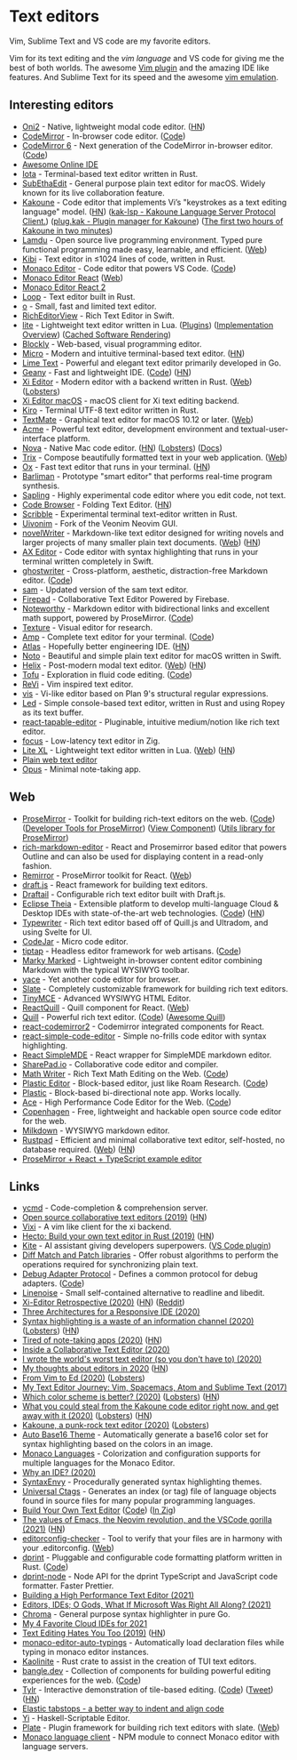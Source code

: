 # Text editors

Vim, Sublime Text and VS code are my favorite editors.

Vim for its text editing and the _vim language_ and VS code for giving me the best of both worlds. The awesome [Vim plugin](https://github.com/VSCodeVim/Vim) and the amazing IDE like features. And Sublime Text for its speed and the awesome [vim emulation](https://github.com/guillermooo/Six).

## Interesting editors

- [Oni2](https://github.com/onivim/oni2) - Native, lightweight modal code editor. ([HN](https://news.ycombinator.com/item?id=23626398))
- [CodeMirror](http://codemirror.net/) - In-browser code editor. ([Code](https://github.com/codemirror/CodeMirror))
- [CodeMirror 6](https://codemirror.net/6/) - Next generation of the CodeMirror in-browser editor. ([Code](https://github.com/codemirror/codemirror.next))
- [Awesome Online IDE](https://github.com/styfle/awesome-online-ide)
- [Iota](https://github.com/gchp/iota) - Terminal-based text editor written in Rust.
- [SubEthaEdit](https://github.com/subethaedit/SubEthaEdit) - General purpose plain text editor for macOS. Widely known for its live collaboration feature.
- [Kakoune](https://github.com/mawww/kakoune) - Code editor that implements Vi’s "keystrokes as a text editing language" model. ([HN](https://news.ycombinator.com/item?id=19313794)) ([kak-lsp - Kakoune Language Server Protocol Client.](https://github.com/kak-lsp/kak-lsp)) ([plug.kak - Plugin manager for Kakoune](https://github.com/robertmeta/plug.kak)) ([The first two hours of Kakoune in two minutes](https://kakoune-editor.github.io/community-articles/2021/01/01/first_two_hours_in_two_minutes.html))
- [Lamdu](https://github.com/lamdu/lamdu) - Open source live programming environment. Typed pure functional programming made easy, learnable, and efficient. ([Web](http://www.lamdu.org/))
- [Kibi](https://github.com/ilai-deutel/kibi) - Text editor in ≤1024 lines of code, written in Rust.
- [Monaco Editor](https://microsoft.github.io/monaco-editor/) - Code editor that powers VS Code. ([Code](https://github.com/microsoft/monaco-editor))
- [Monaco Editor React](https://github.com/suren-atoyan/monaco-react) ([Web](https://monaco-react.surenatoyan.com/))
- [Monaco Editor React 2](https://github.com/react-monaco-editor/react-monaco-editor)
- [Loop](https://github.com/faraazahmad/loop) - Text editor built in Rust.
- [o](https://github.com/xyproto/o) - Small, fast and limited text editor.
- [RichEditorView](https://github.com/YoomamaFTW/RichEditorView) - Rich Text Editor in Swift.
- [lite](https://github.com/rxi/lite) - Lightweight text editor written in Lua. ([Plugins](https://github.com/rxi/lite-plugins)) ([Implementation Overview](https://rxi.github.io/lite_an_implementation_overview.html)) ([Cached Software Rendering](https://rxi.github.io/cached_software_rendering.html))
- [Blockly](https://github.com/google/blockly) - Web-based, visual programming editor.
- [Micro](https://github.com/zyedidia/micro) - Modern and intuitive terminal-based text editor. ([HN](https://news.ycombinator.com/item?id=23334190))
- [Lime Text](https://github.com/limetext/lime) - Powerful and elegant text editor primarily developed in Go.
- [Geany](https://www.geany.org/) - Fast and lightweight IDE. ([Code](https://github.com/geany/geany)) ([HN](https://news.ycombinator.com/item?id=23524336))
- [Xi Editor](https://github.com/xi-editor/xi-editor) - Modern editor with a backend written in Rust. ([Web](https://xi-editor.io/)) ([Lobsters](https://lobste.rs/s/zkupa1/xi_editor))
- [Xi Editor macOS](https://github.com/google/xi-mac) - macOS client for Xi text editing backend.
- [Kiro](https://github.com/rhysd/kiro-editor) - Terminal UTF-8 text editor written in Rust.
- [TextMate](https://github.com/textmate/textmate) - Graphical text editor for macOS 10.12 or later. ([Web](https://macromates.com/))
- [Acme](http://acme.cat-v.org/) - Powerful text editor, development environment and textual-user-interface platform.
- [Nova](https://nova.app/) - Native Mac code editor. ([HN](https://news.ycombinator.com/item?id=24495330)) ([Lobsters](https://lobste.rs/s/fhhojk/nova)) ([Docs](https://docs.nova.app/))
- [Trix](https://github.com/basecamp/trix) - Compose beautifully formatted text in your web application. ([Web](https://trix-editor.org/))
- [Ox](https://github.com/curlpipe/ox) - Fast text editor that runs in your terminal. ([HN](https://news.ycombinator.com/item?id=24975988))
- [Barliman](https://github.com/webyrd/Barliman) - Prototype "smart editor" that performs real-time program synthesis.
- [Sapling](https://github.com/kneasle/sapling) - Highly experimental code editor where you edit code, not text.
- [Code Browser](https://tibleiz.net/code-browser/) - Folding Text Editor. ([HN](https://news.ycombinator.com/item?id=25561688))
- [Scribble](https://github.com/ryangjchandler/scribble) - Experimental terminal text-editor written in Rust.
- [Uivonim](https://github.com/smolck/uivonim) - Fork of the Veonim Neovim GUI.
- [novelWriter](https://github.com/vkbo/novelWriter) - Markdown-like text editor designed for writing novels and larger projects of many smaller plain text documents. ([Web](https://novelwriter.io/)) ([HN](https://news.ycombinator.com/item?id=25833328))
- [AX Editor](https://github.com/engali94/ax-editor) - Code editor with syntax highlighting that runs in your terminal written completely in Swift.
- [ghostwriter](https://wereturtle.github.io/ghostwriter/) - Cross-platform, aesthetic, distraction-free Markdown editor. ([Code](https://github.com/wereturtle/ghostwriter))
- [sam](https://github.com/deadpixi/sam) - Updated version of the sam text editor.
- [Firepad](https://github.com/FirebaseExtended/firepad) - Collaborative Text Editor Powered by Firebase.
- [Noteworthy](https://noteworthy.ink/) - Markdown editor with bidirectional links and excellent math support, powered by ProseMirror. ([Code](https://github.com/benrbray/noteworthy))
- [Texture](https://github.com/substance/texture) - Visual editor for research.
- [Amp](https://amp.rs/) - Complete text editor for your terminal. ([Code](https://github.com/jmacdonald/amp))
- [Atlas](http://atlasengineering.io/) - Hopefully better engineering IDE. ([HN](https://news.ycombinator.com/item?id=27112529))
- [Noto](https://github.com/brunophilipe/Noto) - Beautiful and simple plain text editor for macOS written in Swift.
- [Helix](https://github.com/helix-editor/helix) - Post-modern modal text editor. ([Web](https://helix-editor.com/)) ([HN](https://news.ycombinator.com/item?id=27358479))
- [Tofu](https://tofu.is/) - Exploration in fluid code editing. ([Code](https://github.com/Gregoor/tofu))
- [ReVi](https://github.com/revi-editor/revi) - Vim inspired text editor.
- [vis](https://github.com/martanne/vis) - Vi-like editor based on Plan 9's structural regular expressions.
- [Led](https://github.com/cessen/led) - Simple console-based text editor, written in Rust and using Ropey as its text buffer.
- [react-tapable-editor](https://github.com/ryuever/react-tapable-editor) - Pluginable, intuitive medium/notion like rich text editor.
- [focus](https://github.com/jamii/focus) - Low-latency text editor in Zig.
- [Lite XL](https://github.com/lite-xl/lite-xl) - Lightweight text editor written in Lua. ([Web](https://lite-xl.github.io/)) ([HN](https://news.ycombinator.com/item?id=28669439))
- [Plain web text editor](https://github.com/pacocoursey/writer)
- [Opus](https://github.com/pacocoursey/Opus) - Minimal note-taking app.

## Web

- [ProseMirror](https://prosemirror.net/) - Toolkit for building rich-text editors on the web. ([Code](https://github.com/ProseMirror/prosemirror)) ([Developer Tools for ProseMirror](https://github.com/d4rkr00t/prosemirror-dev-tools)) ([View Component](https://github.com/ProseMirror/prosemirror-view)) ([Utils library for ProseMirror](https://github.com/atlassian/prosemirror-utils))
- [rich-markdown-editor](https://github.com/outline/rich-markdown-editor) - React and Prosemirror based editor that powers Outline and can also be used for displaying content in a read-only fashion.
- [Remirror](https://github.com/remirror/remirror) - ProseMirror toolkit for React. ([Web](https://remirror.io/))
- [draft.js](https://github.com/facebook/draft-js) - React framework for building text editors.
- [Draftail](https://github.com/springload/draftail) - Configurable rich text editor built with Draft.js.
- [Eclipse Theia](http://theia-ide.org) - Extensible platform to develop multi-language Cloud & Desktop IDEs with state-of-the-art web technologies. ([Code](https://github.com/eclipse-theia/theia)) ([HN](https://news.ycombinator.com/item?id=22792258))
- [Typewriter](https://github.com/typewriter-editor/typewriter) - Rich text editor based off of Quill.js and Ultradom, and using Svelte for UI.
- [CodeJar](https://github.com/antonmedv/codejar) - Micro code editor.
- [tiptap](https://www.tiptap.dev/) - Headless editor framework for web artisans. ([Code](https://github.com/scrumpy/tiptap))
- [Marky Marked](https://github.com/patrickfatrick/marky-marked) - Lightweight in-browser content editor combining Markdown with the typical WYSIWYG toolbar.
- [yace](https://github.com/petersolopov/yace) - Yet another code editor for browser.
- [Slate](https://github.com/ianstormtaylor/slate) - Completely customizable framework for building rich text editors.
- [TinyMCE](https://www.tiny.cloud/) - Advanced WYSIWYG HTML Editor.
- [ReactQuill](https://github.com/zenoamaro/react-quill) - Quill component for React. ([Web](https://zenoamaro.github.io/react-quill/))
- [Quill](https://quilljs.com/) - Powerful rich text editor. ([Code](https://github.com/quilljs/quill)) ([Awesome Quill](https://github.com/quilljs/awesome-quill))
- [react-codemirror2](https://github.com/scniro/react-codemirror2) - Codemirror integrated components for React.
- [react-simple-code-editor](https://github.com/satya164/react-simple-code-editor) - Simple no-frills code editor with syntax highlighting.
- [React SimpleMDE](https://github.com/RIP21/react-simplemde-editor) - React wrapper for SimpleMDE markdown editor.
- [SharePad.io](https://www.sharepad.io/) - Collaborative code editor and compiler.
- [Math Writer](https://writer.math.dev/) - Rich Text Math Editing on the Web. ([Code](https://github.com/ashok-khanna/math-writer))
- [Plastic Editor](https://plastic-editor.netlify.app/) - Block-based editor, just like Roam Research. ([Code](https://github.com/djyde/plastic-editor))
- [Plastic](https://github.com/djyde/plastic) - Block-based bi-directional note app. Works locally.
- [Ace](https://ace.c9.io/) - High Performance Code Editor for the Web. ([Code](https://github.com/ajaxorg/ace))
- [Copenhagen](https://github.com/acode/copenhagen) - Free, lightweight and hackable open source code editor for the web.
- [Milkdown](https://github.com/Saul-Mirone/milkdown) - WYSIWYG markdown editor.
- [Rustpad](https://github.com/ekzhang/rustpad) - Efficient and minimal collaborative text editor, self-hosted, no database required. ([Web](https://rustpad.io/)) ([HN](https://news.ycombinator.com/item?id=27408326))
- [ProseMirror + React + TypeScript example editor](https://github.com/TeemuKoivisto/prosemirror-react-typescript-example)

## Links

- [ycmd](https://github.com/Valloric/ycmd) - Code-completion & comprehension server.
- [Open source collaborative text editors (2019)](https://juretriglav.si/open-source-collaborative-text-editors/) ([HN](https://news.ycombinator.com/item?id=19845776))
- [Vixi](https://github.com/Peltoche/vixi) - A vim like client for the xi backend.
- [Hecto: Build your own text editor in Rust (2019)](https://www.philippflenker.com/hecto/) ([HN](https://news.ycombinator.com/item?id=25809288))
- [Kite](https://www.kite.com/) - AI assistant giving developers superpowers. ([VS Code plugin](https://github.com/kiteco/vscode-plugin))
- [Diff Match and Patch libraries](https://github.com/google/diff-match-patch) - Offer robust algorithms to perform the operations required for synchronizing plain text.
- [Debug Adapter Protocol](https://microsoft.github.io/debug-adapter-protocol/) - Defines a common protocol for debug adapters. ([Code](https://github.com/microsoft/debug-adapter-protocol))
- [Linenoise](https://github.com/antirez/linenoise) - Small self-contained alternative to readline and libedit.
- [Xi-Editor Retrospective (2020)](https://raphlinus.github.io/xi/2020/06/27/xi-retrospective.html) ([HN](https://news.ycombinator.com/item?id=23663878)) ([Reddit](https://www.reddit.com/r/rust/comments/hgzdu5/xieditor_retrospective/))
- [Three Architectures for a Responsive IDE (2020)](https://rust-analyzer.github.io/blog/2020/07/20/three-architectures-for-responsive-ide.html)
- [Syntax highlighting is a waste of an information channel (2020)](https://buttondown.email/hillelwayne/archive/syntax-highlighting-is-a-waste-of-an-information/) ([Lobsters](https://lobste.rs/s/vjymsq/syntax_highlighting_is_waste)) ([HN](https://news.ycombinator.com/item?id=23902124))
- [Tired of note-taking apps (2020)](https://akkshaya.blog/2020/07/19/note-taking/) ([HN](https://news.ycombinator.com/item?id=23888799))
- [Inside a Collaborative Text Editor (2020)](https://caolan.uk/articles/inside-a-collaborative-text-editor/)
- [I wrote the world's worst text editor (so you don't have to) (2020)](https://briancallahan.net/blog/20200816.html)
- [My thoughts about editors in 2020](https://phaazon.net/blog/editors-in-2020) ([HN](https://news.ycombinator.com/item?id=24395863))
- [From Vim to Ed (2020)](http://blog.cretaria.com/posts/from-vim-to-ed.html) ([Lobsters](https://lobste.rs/s/6l2i8z/from_vim_ed))
- [My Text Editor Journey: Vim, Spacemacs, Atom and Sublime Text (2017)](https://thume.ca/2017/03/04/my-text-editor-journey-vim-spacemacs-atom-and-sublime-text/)
- [Which color scheme is better? (2020)](https://stitcher.io/blog/why-light-themes-are-better-according-to-science) ([Lobsters](https://lobste.rs/s/bvjabr/light_colour_schemes_are_better_based_on)) ([HN](https://news.ycombinator.com/item?id=24609600))
- [What you could steal from the Kakoune code editor right now, and get away with it (2020)](https://kakoune-editor.github.io/community-articles/2020/10/01/what_steal_get_away_kakoune.html) ([Lobsters](https://lobste.rs/s/reaylm/what_you_could_steal_from_kakoune_code)) ([HN](https://news.ycombinator.com/item?id=24685267))
- [Kakoune, a punk-rock text editor (2020)](https://gist.github.com/Screwtapello/563628f777f0fc9f4d5fb681058d63ec) ([Lobsters](https://lobste.rs/s/hq8s4c/kakoune_punk_rock_text_editor))
- [Auto Base16 Theme](https://github.com/makuto/auto-base16-theme) - Automatically generate a base16 color set for syntax highlighting based on the colors in an image.
- [Monaco Languages](https://github.com/microsoft/monaco-languages) - Colorization and configuration supports for multiple languages for the Monaco Editor.
- [Why an IDE? (2020)](https://matklad.github.io//2020/11/11/yde.html)
- [SyntaxEnvy](https://www.syntaxenvy.com/0782664) - Procedurally generated syntax highlighting themes.
- [Universal Ctags](https://github.com/universal-ctags/ctags) - Generates an index (or tag) file of language objects found in source files for many popular programming languages.
- [Build Your Own Text Editor](https://viewsourcecode.org/snaptoken/kilo/index.html) ([Code](https://github.com/snaptoken/kilo-tutorial)) ([In Zig](https://github.com/paulsmith/texteditor-zig))
- [The values of Emacs, the Neovim revolution, and the VSCode gorilla (2021)](https://www.murilopereira.com/the-values-of-emacs-the-neovim-revolution-and-the-vscode-gorilla/) ([HN](https://news.ycombinator.com/item?id=25810427))
- [editorconfig-checker](https://github.com/editorconfig-checker/editorconfig-checker) - Tool to verify that your files are in harmony with your .editorconfig. ([Web](https://editorconfig-checker.github.io/))
- [dprint](https://dprint.dev/) - Pluggable and configurable code formatting platform written in Rust. ([Code](https://github.com/dprint/dprint))
- [dprint-node](https://github.com/devongovett/dprint-node) - Node API for the dprint TypeScript and JavaScript code formatter. Faster Prettier.
- [Building a High Performance Text Editor (2021)](https://wbond.net/thoughts/building_a_high_performance_text_editor)
- [Editors, IDEs; O Gods, What If Microsoft Was Right All Along? (2021)](https://brandur.org/nanoglyphs/021-ides)
- [Chroma](https://github.com/alecthomas/chroma) - General purpose syntax highlighter in pure Go.
- [My 4 Favorite Cloud IDEs for 2021](https://betterprogramming.pub/my-4-favorite-cloud-ides-for-2021-2f3c09d78eaa)
- [Text Editing Hates You Too (2019)](https://lord.io/text-editing-hates-you-too/) ([HN](https://news.ycombinator.com/item?id=27236874))
- [monaco-editor-auto-typings](https://github.com/lukasbach/monaco-editor-auto-typings) - Automatically load declaration files while typing in monaco editor instances.
- [Kaolinite](https://github.com/curlpipe/kaolinite) - Rust crate to assist in the creation of TUI text editors.
- [bangle.dev](https://bangle.dev/) - Collection of components for building powerful editing experiences for the web. ([Code](https://github.com/bangle-io/bangle.dev))
- [Tylr](https://tylr.fun/) - Interactive demonstration of tile-based editing. ([Code](https://github.com/hazelgrove/tylr)) ([Tweet](https://twitter.com/dm_0ney/status/1414742742530498566)) ([HN](https://news.ycombinator.com/item?id=27926758))
- [Elastic tabstops - a better way to indent and align code](https://nickgravgaard.com/elastic-tabstops/)
- [Yi](https://github.com/yi-editor/yi) - Haskell-Scriptable Editor.
- [Plate](https://github.com/udecode/plate) - Plugin framework for building rich text editors with slate. ([Web](https://plate.udecode.io/))
- [Monaco language client](https://github.com/TypeFox/monaco-languageclient) - NPM module to connect Monaco editor with language servers.
